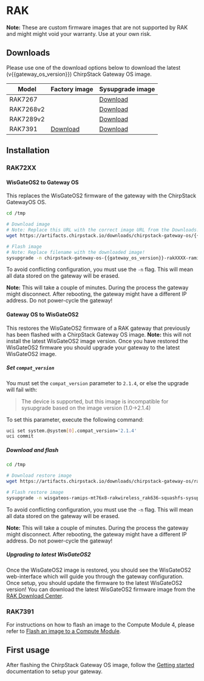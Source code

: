 # RAK

<!-- toc -->

**Note:** These are custom firmware images that are not supported by RAK and might
might void your warranty. Use at your own risk.

## Downloads

Please use one of the download options below to download the latest
(v{{gateway_os_version}}) ChirpStack Gateway OS image.

| Model | Factory image | Sysupgrade image |
| ----- | ------------- | ---------------- |
| RAK7267 | | [Download](https://artifacts.chirpstack.io/downloads/chirpstack-gateway-os/{{gateway_os_version}}/rak/ramips/mt76x8/chirpstack-gateway-os-{{gateway_os_version}}-rak7267-ramips-mt76x8-rakwireless_rak636-squashfs-sysupgrade.bin) |
| RAK7268v2 | | [Download](https://artifacts.chirpstack.io/downloads/chirpstack-gateway-os/{{gateway_os_version}}/rak/ramips/mt76x8/chirpstack-gateway-os-{{gateway_os_version}}-rak7268v2-ramips-mt76x8-rakwireless_rak636-squashfs-sysupgrade.bin) |
| RAK7289v2 | | [Download](https://artifacts.chirpstack.io/downloads/chirpstack-gateway-os/{{gateway_os_version}}/rak/ramips/mt76x8/chirpstack-gateway-os-{{gateway_os_version}}-rak7289v2-ramips-mt76x8-rakwireless_rak636-squashfs-sysupgrade.bin) |
| RAK7391 | [Download](https://artifacts.chirpstack.io/downloads/chirpstack-gateway-os/{{gateway_os_version}}/rak/bcm27xx/bcm2709/chirpstack-gateway-os-{{gateway_os_version}}-rak7391-bcm27xx-bcm2709-rpi-2-squashfs-factory.img.gz) | [Download](https://artifacts.chirpstack.io/downloads/chirpstack-gateway-os/{{gateway_os_version}}/rak/bcm27xx/bcm2709/chirpstack-gateway-os-{{gateway_os_version}}-rak7391-bcm27xx-bcm2709-rpi-2-squashfs-sysupgrade.img.gz) |

## Installation

### RAK72XX

#### WisGateOS2 to Gateway OS

This replaces the WisGateOS2 firmware of the gateway with the ChirpStack GatewayOS
OS.

```bash
cd /tmp

# Download image
# Note: Replace this URL with the correct image URL from the Downloads!
wget https://artifacts.chirpstack.io/downloads/chirpstack-gateway-os/{{gateway_os_version}}/rak/ramips/mt76x8/chirpstack-gateway-os-{{gateway_os_version}}-rakXXXX-ramips-mt76x8-rakwireless_rak636-squashfs-sysupgrade.bin

# Flash image
# Note: Replace filename with the downloaded image!
sysupgrade -n chirpstack-gateway-os-{{gateway_os_version}}-rakXXXX-ramips-mt76x8-rakwireless_rak636-squashfs-sysupgrade.bin
```

To avoid conflicting configuration, you must use the `-n` flag. This will mean
all data stored on the gateway will be erased.

**Note:** This will take a couple of minutes. During the process the gateway
might disconnect. After rebooting, the gateway might have a different IP 
address. Do not power-cycle the gateway!

#### Gateway OS to WisGateOS2

This restores the WisGateOS2 firmware of a RAK gateway that previously has been
flashed with a ChirpStack Gateway OS image. **Note:** this will not install the
latest WisGateOS2 image version. Once you have restored the WisGateOS2 firmware
you should upgrade your gateway to the latest WisGateOS2 image.

##### Set `compat_version`

You must set the `compat_version` parameter to `2.1.4`, or else the upgrade
will fail with:

> The device is supported, but this image is incompatible for sysupgrade based on the image version (1.0->2.1.4)

To set this parameter, execute the following command:


```bash
uci set system.@system[0].compat_version='2.1.4'
uci commit
```

##### Download and flash

```bash
cd /tmp

# Download restore image
wget https://artifacts.chirpstack.io/downloads/chirpstack-gateway-os/rak/wisgateos-ramips-mt76x8-rakwireless_rak636-squashfs-sysupgrade.bin

# Flash restore image
sysupgrade -n wisgateos-ramips-mt76x8-rakwireless_rak636-squashfs-sysupgrade.bin
```

To avoid conflicting configuration, you must use the `-n` flag. This will mean
all data stored on the gateway will be erased.

**Note:** This will take a couple of minutes. During the process the gateway
might disconnect. After rebooting, the gateway might have a different IP 
address. Do not power-cycle the gateway!

##### Upgrading to latest WisGateOS2

Once the WisGateOS2 image is restored, you should see the WisGateOS2 web-interface
which will guide you through the gateway configuration. Once setup, you should
update the firmware to the latest WisGateOS2 version! You can download the
latest WisGateOS2 firmware image from the [RAK Download Center](https://downloads.rakwireless.com/#LoRa/WisGateOS2/).

### RAK7391

For instructions on how to flash an image to the Compute Module 4, please refer to
[Flash an image to a Compute Module](https://www.raspberrypi.com/documentation/computers/compute-module.html#flash-an-image-to-a-compute-module).

## First usage

After flashing the ChirpStack Gateway OS image, follow the [Getting started](../getting-started.md)
documentation to setup your gateway.
